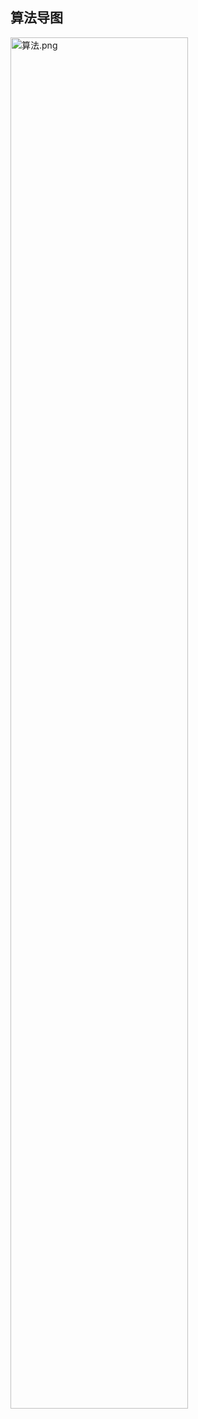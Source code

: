 ## 算法导图

<img src="https://p3-juejin.byteimg.com/tos-cn-i-k3u1fbpfcp/ef0c7b0f2bec49e4b38a28f19215c110~tplv-k3u1fbpfcp-watermark.image?" alt="算法.png" width="75%" />
